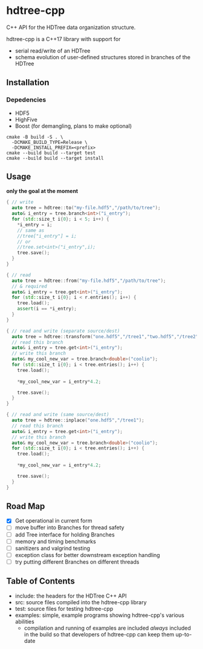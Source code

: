 # hdtree-cpp
C++ API for the HDTree data organization structure.

hdtree-cpp is a C++17 library with support for 
- serial read/write of an HDTree
- schema evolution of user-defined structures stored in branches of the HDTree

## Installation
### Depedencies
- HDF5
- HighFive
- Boost (for demangling, plans to make optional)

```
cmake -B build -S . \
  -DCMAKE_BUILD_TYPE=Release \
  -DCMAKE_INSTALL_PREFIX=<prefix>
cmake --build build --target test
cmake --build build --target install
```

## Usage
**only the goal at the moment**
```cpp
{ // write
  auto tree = hdtree::to("my-file.hdf5","/path/to/tree");
  auto& i_entry = tree.branch<int>("i_entry");
  for (std::size_t i{0}; i < 5; i++) {
    *i_entry = i;
    // same as
    //tree["i_entry"] = i;
    // or
    //tree.set<int>("i_entry",i);
    tree.save();
  }
}

{ // read
  auto tree = hdtree::from("my-file.hdf5","/path/to/tree");
  // & required
  auto& i_entry = tree.get<int>("i_entry");
  for (std::size_t i{0}; i < r.entries(); i++) {
    tree.load();
    assert(i == *i_entry);
  }
}

{ // read and write (separate source/dest)
  auto tree = hdtree::transform("one.hdf5","/tree1","two.hdf5","/tree2");
  // read this branch
  auto& i_entry = tree.get<int>("i_entry");
  // write this branch
  auto& my_cool_new_var = tree.branch<double>("coolio");
  for (std::size_t i{0}; i < tree.entries(); i++) {
    tree.load();
    
    *my_cool_new_var = i_entry*4.2;    

    tree.save();
  }
}

{ // read and write (same source/dest)
  auto tree = hdtree::inplace("one.hdf5","/tree1");
  // read this branch
  auto& i_entry = tree.get<int>("i_entry");
  // write this branch
  auto& my_cool_new_var = tree.branch<double>("coolio");
  for (std::size_t i{0}; i < tree.entries(); i++) {
    tree.load();
    
    *my_cool_new_var = i_entry*4.2;    

    tree.save();
  }
}
```

## Road Map
- [x] Get operational in current form
- [ ] move buffer into Branches for thread safety
- [ ] add Tree interface for holding Branches
- [ ] memory and timing benchmarks
- [ ] sanitizers and valgrind testing
- [ ] exception class for better downstream exception handling
- [ ] try putting different Branches on different threads

## Table of Contents
- include: the headers for the HDTree C++ API
- src: source files compiled into the hdtree-cpp library
- test: source files for testing hdtree-cpp
- examples: simple, example programs showing hdtree-cpp's various abilities
  - compilation and running of examples are included _always_ included in the build
    so that developers of hdtree-cpp can keep them up-to-date
